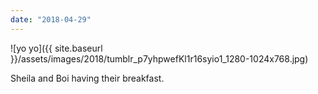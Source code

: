 ```yaml
---
date: "2018-04-29"
---
```


![yo yo]({{ site.baseurl }}/assets/images/2018/tumblr_p7yhpwefKl1r16syio1_1280-1024x768.jpg)

Sheila and Boi having their breakfast.
